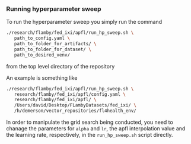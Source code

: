 ### Running hyperparameter sweep

To run the hyperparameter sweep you simply run the command

```bash
./research/flamby/fed_ixi/apfl/run_hp_sweep.sh \
   path_to_config.yaml \
   path_to_folder_for_artifacts/ \
   path_to_folder_for_dataset/ \
   path_to_desired_venv/
```

from the top level directory of the repository

An example is something like
``` bash
./research/flamby/fed_ixi/apfl/run_hp_sweep.sh \
   research/flamby/fed_ixi/apfl/config.yaml \
   research/flamby/fed_ixi/apfl/ \
   /Users/david/Desktop/FLambyDatasets/fed_ixi/ \
   /h/demerson/vector_repositories/fl4health_env/
```

In order to manipulate the grid search being conducted, you need to chanage the parameters for `alpha` and `lr`, the apfl interpolation value and the learning rate, respectively, in the `run_hp_sweep.sh` script directly.
